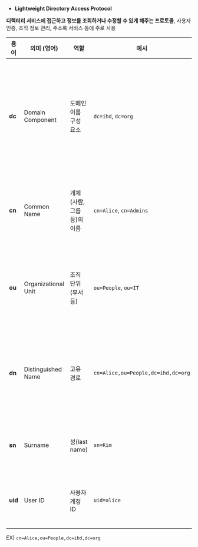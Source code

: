 - **Lightweight Directory Access Protocol**

**디렉터리 서비스에 접근하고 정보를 조회하거나 수정할 수 있게 해주는 프로토콜**, 사용자 인증, 조직 정보 관리, 주소록 서비스 등에 주로 사용



| 용어      | 의미 (영어)             | 역할               | 예시                                 | 설명                                 |
| ------- | ------------------- | ---------------- | ---------------------------------- | ---------------------------------- |
| **dc**  | Domain Component    | 도메인 이름 구성 요소     | `dc=ihd`, `dc=org`                 | 인터넷 도메인 이름을 계층적으로 분리하여 LDAP 트리에 반영 |
| **cn**  | Common Name         | 개체(사람, 그룹 등)의 이름 | `cn=Alice`, `cn=Admins`            | 사용자나 그룹의 고유 이름을 나타냄                |
| **ou**  | Organizational Unit | 조직 단위 (부서 등)     | `ou=People`, `ou=IT`               | 사용자나 자원을 분류하는 그룹 또는 부서             |
| **dn**  | Distinguished Name  | 고유 경로            | `cn=Alice,ou=People,dc=ihd,dc=org` | LDAP 내에서 개체를 유일하게 식별하는 전체 경로       |
| **sn**  | Surname             | 성(last name)     | `sn=Kim`                           | 사용자 성 정보 (이름 구성 요소)                |
| **uid** | User ID             | 사용자 계정 ID        | `uid=alice`                        | 로그인 ID 또는 시스템 계정 ID                |

EX)
`cn=Alice,ou=People,dc=ihd,dc=org`